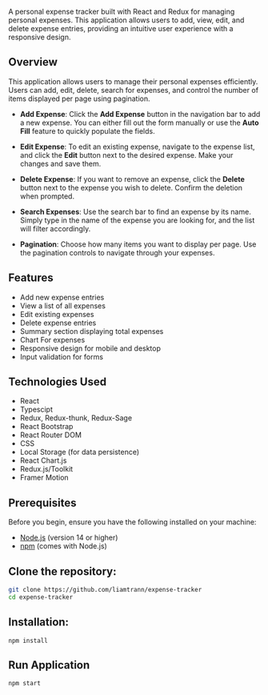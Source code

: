 A personal expense tracker built with React and Redux for managing personal expenses. This application allows users to add, view, edit, and delete expense entries, providing an intuitive user experience with a responsive design.

## Overview

This application allows users to manage their personal expenses efficiently. Users can add, edit, delete, search for expenses, and control the number of items displayed per page using pagination.

- **Add Expense**: Click the **Add Expense** button in the navigation bar to add a new expense. You can either fill out the form manually or use the **Auto Fill** feature to quickly populate the fields.
- **Edit Expense**: To edit an existing expense, navigate to the expense list, and click the **Edit** button next to the desired expense. Make your changes and save them.

- **Delete Expense**: If you want to remove an expense, click the **Delete** button next to the expense you wish to delete. Confirm the deletion when prompted.

- **Search Expenses**: Use the search bar to find an expense by its name. Simply type in the name of the expense you are looking for, and the list will filter accordingly.

- **Pagination**: Choose how many items you want to display per page. Use the pagination controls to navigate through your expenses.

## Features

- Add new expense entries
- View a list of all expenses
- Edit existing expenses
- Delete expense entries
- Summary section displaying total expenses
- Chart For expenses
- Responsive design for mobile and desktop
- Input validation for forms

## Technologies Used

- React
- Typescipt
- Redux, Redux-thunk, Redux-Sage
- React Bootstrap
- React Router DOM
- CSS
- Local Storage (for data persistence)
- React Chart.js
- Redux.js/Toolkit
- Framer Motion

## Prerequisites

Before you begin, ensure you have the following installed on your machine:

- [Node.js](https://nodejs.org/) (version 14 or higher)
- [npm](https://www.npmjs.com/get-npm) (comes with Node.js)

## Clone the repository:

```bash
git clone https://github.com/liamtrann/expense-tracker
cd expense-tracker

```

## Installation:

`npm install`

## Run Application

`npm start`

